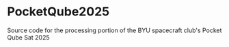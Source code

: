 # PocketQube2025
Source code for the processing portion of the BYU spacecraft club's Pocket Qube Sat 2025
